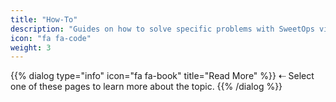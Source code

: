 ```yaml
---
title: "How-To"
description: "Guides on how to solve specific problems with SweetOps via a series of easy to follow steps."
icon: "fa fa-code"
weight: 3
---
```

{{% dialog type="info" icon="fa fa-book" title="Read More" %}}
⇠ Select one of these pages to learn more about the topic.
{{% /dialog %}}
